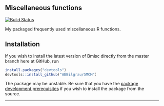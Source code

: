 Miscellaneous functions
-------------------------------------------------------
[![Build Status](https://api.travis-ci.org/AEBilgrau/Bmisc.svg?branch=master)](https://travis-ci.org/AEBilgrau/Bmisc)

My packaged frequently used miscellaneous R functions.

## Installation
If you wish to install the latest version of Bmisc directly from the master branch here at GitHub, run 

```R
install.packages("devtools")
devtools::install_github("AEBilgrau/GMCM")
```
The package may be unstable. Be sure that you have the 
[package development prerequisites](http://www.rstudio.com/ide/docs/packages/prerequisites) if you wish to install the package from the source.

---
